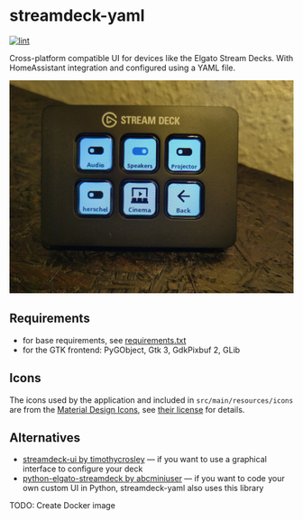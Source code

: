 streamdeck-yaml
===============

[![lint](https://github.com/rookies/streamdeck-yaml/actions/workflows/lint.yml/badge.svg)](https://github.com/rookies/streamdeck-yaml/actions/workflows/lint.yml)

Cross-platform compatible UI for devices like the Elgato Stream Decks. With HomeAssistant
integration and configured using a YAML file.

![Example menu](https://raw.githubusercontent.com/rookies/mywebsite-blogposts/master/2022-05-14_streamdeck-yaml/05.jpg)

## Requirements
* for base requirements, see [requirements.txt](requirements.txt)
* for the GTK frontend: PyGObject, Gtk 3, GdkPixbuf 2, GLib

## Icons
The icons used by the application and included in `src/main/resources/icons` are from the
[Material Design Icons](https://github.com/Templarian/MaterialDesign), see
[their license](https://github.com/Templarian/MaterialDesign/blob/master/LICENSE) for details.

## Alternatives
* [streamdeck-ui by timothycrosley](https://github.com/timothycrosley/streamdeck-ui/) — if you
  want to use a graphical interface to configure your deck
* [python-elgato-streamdeck by abcminiuser](https://github.com/abcminiuser/python-elgato-streamdeck)
  — if you want to code your own custom UI in Python, streamdeck-yaml also uses this library

TODO: Create Docker image
